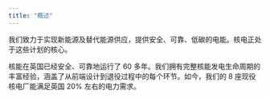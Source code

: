 ```yaml
---
title: "概述"
---
```


我们致力于实现新能源及替代能源供应，提供安全、可靠、低碳的电能。核电正处于这些计划的核心。

核能在英国已经安全、可靠地运行了 60 多年。我们拥有完整核能发电生命周期的丰富经验，涵盖了从前端设计到退役过程中的每个环节。如今，我们的 8 座现役核电厂能满足英国 20% 左右的电力需求。

